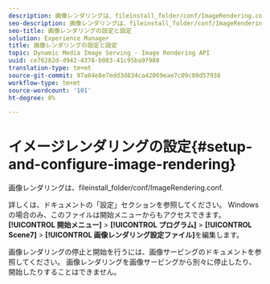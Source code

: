 ```yaml
---
description: 画像レンダリングは、fileinstall_folder/conf/ImageRendering.conf.
seo-description: 画像レンダリングは、fileinstall_folder/conf/ImageRendering.conf.
seo-title: 画像レンダリングの設定と設定
solution: Experience Manager
title: 画像レンダリングの設定と設定
topic: Dynamic Media Image Serving - Image Rendering API
uuid: ce76282d-d942-4378-b083-41c95ba97980
translation-type: tm+mt
source-git-commit: 97a84e8e7edd3d834ca42069eae7c09c00d57938
workflow-type: tm+mt
source-wordcount: '101'
ht-degree: 0%

---
```



# イメージレンダリングの設定{#setup-and-configure-image-rendering}

画像レンダリングは、fileinstall_folder/conf/ImageRendering.conf.

詳しくは、ドキュメントの「設定」セクションを参照してください。 Windowsの場合のみ、このファイルは開始メニューからもアクセスできます。**[!UICONTROL 開始メニュー]** > **[!UICONTROL プログラム]** > **[!UICONTROL Scene7]** > **[!UICONTROL 画像レンダリング設定ファイル]**&#x200B;を編集します。

画像レンダリングの停止と開始を行うには、画像サービングのドキュメントを参照してください。 画像レンダリングを画像サービングから別々に停止したり、開始したりすることはできません。
